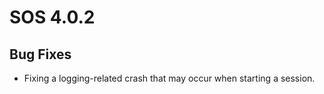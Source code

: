 # SOS 4.0.2

## Bug Fixes

- Fixing a logging-related crash that may occur when starting a session.


